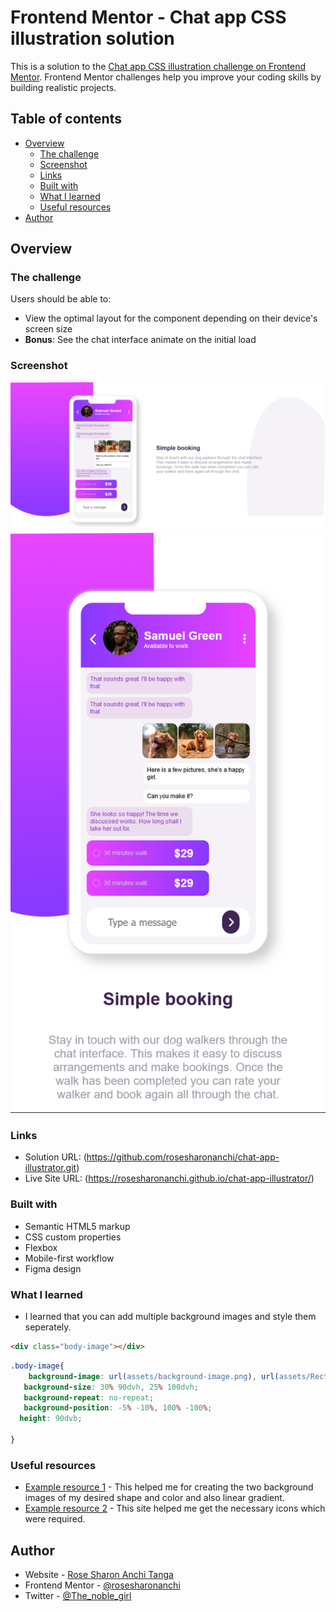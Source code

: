 # Frontend Mentor - Chat app CSS illustration solution

This is a solution to the [Chat app CSS illustration challenge on Frontend Mentor](https://www.frontendmentor.io/challenges/chat-app-css-illustration-O5auMkFqY). Frontend Mentor challenges help you improve your coding skills by building realistic projects. 

## Table of contents

- [Overview](#overview)
  - [The challenge](#the-challenge)
  - [Screenshot](#screenshot)
  - [Links](#links)
  - [Built with](#built-with)
  - [What I learned](#what-i-learned)
  - [Useful resources](#useful-resources)
- [Author](#author)


## Overview

### The challenge

Users should be able to:

- View the optimal layout for the component depending on their device's screen size
- **Bonus**: See the chat interface animate on the initial load

### Screenshot

![](./assets/Screenshot%202024-02-08%20at%2004-04-01%20Chat-illustrator%20app.png)
![](./assets/Screenshot%202024-02-08%20at%2004-05-47%20Chat-illustrator%20app.png)




### Links

- Solution URL: (https://github.com/rosesharonanchi/chat-app-illustrator.git)
- Live Site URL: (https://rosesharonanchi.github.io/chat-app-illustrator/)

### Built with

- Semantic HTML5 markup
- CSS custom properties
- Flexbox
- Mobile-first workflow
- Figma design


### What I learned

- I learned that you can add multiple background images and style them seperately.
```html
<div class="body-image"></div>
```
```css
.body-image{
    background-image: url(assets/background-image.png), url(assets/Rectangle\ 244.png);
   background-size: 30% 90dvh, 25% 100dvh;
   background-repeat: no-repeat;
   background-position: -5% -10%, 100% -100%;
  height: 90dvb;  
  
}
```


### Useful resources

- [Example resource 1](https://www.figma.com) - This helped me for creating the two background images of my desired shape and color and also linear gradient.
- [Example resource 2](https://fontawesome.com/) - This site helped me get the necessary icons which were required.



## Author

- Website - [Rose Sharon Anchi Tanga](https://www.your-site.com)
- Frontend Mentor - [@rosesharonanchi](https://www.frontendmentor.io/profile/rosesharonanchi)
- Twitter - [@The_noble_girl](https://www.twitter.com/The_noble_girl)


